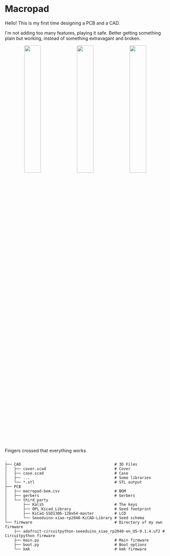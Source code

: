 # Macropad
Hello! This is my first time designing a PCB and a CAD.

I'm not adding too many features, playing it safe. Better getting something plain but working, instead of something extravagant and broken.

<p align="middle">
  <img src="https://cloud-jupbf1az2-hack-club-bot.vercel.app/1screenshot_2024-09-15_at_10.56.55_am.png" width="32%"/>
  <img src="https://cloud-jupbf1az2-hack-club-bot.vercel.app/2screenshot_2024-09-15_at_10.56.45_am.png" width="32%"/> 
  <img src="https://cloud-jupbf1az2-hack-club-bot.vercel.app/0screenshot_2024-09-15_at_10.57.57_am.png" width="32%"/>
</p>

Fingers crossed that everything works

```
.
├── CAD                                         # 3D Files
│   ├── cover.scad                              # Cover
│   ├── case.scad                               # Case
│   ├── ...                                     # Some libraries
│   └── *.stl                                   # STL output
├── PCB
│   ├── macropad-bom.csv                        # BOM
│   ├── gerbers                                 # Gerbers
│   └── third_party
│       ├── Kalih                               # The keys
│       ├── OPL_Kicad_Library                   # Seed footprint
│       ├── KiCad-SSD1306-128x64-master         # LCD
│       └── Seeeduino-xiao-rp2040-KiCAD-Library # Seed schema
└── firmware                                    # Directory of my own firmware
    ├── adafruit-circuitpython-seeeduino_xiao_rp2040-en_US-9.1.4.uf2 # Circuitpython firmware
    ├── main.py                                 # Main firmware
    ├── boot.py                                 # Boot options
    └── kmk                                     # kmk firmware
```

